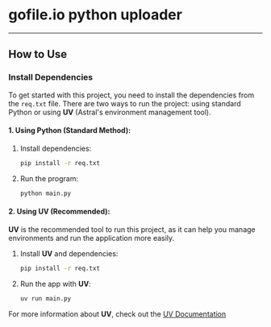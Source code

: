 
# gofile.io python uploader

---

## How to Use

### Install Dependencies

To get started with this project, you need to install the dependencies from the `req.txt` file. There are two ways to run the project: using standard Python or using **UV** (Astral's environment management tool).

#### 1. Using Python (Standard Method):

1. Install dependencies:

   ```bash
   pip install -r req.txt
   ```

2. Run the program:

   ```bash
   python main.py
   ```

#### 2. Using UV (Recommended):

**UV** is the recommended tool to run this project, as it can help you manage environments and run the application more easily.

1. Install **UV** and dependencies:

   ```bash
   pip install -r req.txt
   ```

2. Run the app with **UV**:

   ```bash
   uv run main.py
   ```

For more information about **UV**, check out the [UV Documentation](https://docs.astral.sh/uv/)


